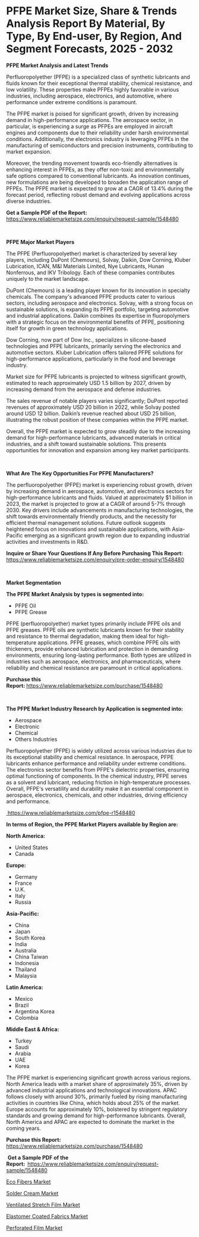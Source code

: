 <p><h1>PFPE Market Size, Share & Trends Analysis Report By Material, By Type, By End-user, By Region, And Segment Forecasts, 2025 - 2032</h1></p><p><strong>PFPE Market Analysis and Latest Trends</strong></p>
<p><p>Perfluoropolyether (PFPE) is a specialized class of synthetic lubricants and fluids known for their exceptional thermal stability, chemical resistance, and low volatility. These properties make PFPEs highly favorable in various industries, including aerospace, electronics, and automotive, where performance under extreme conditions is paramount.</p><p>The PFPE market is poised for significant growth, driven by increasing demand in high-performance applications. The aerospace sector, in particular, is experiencing a surge as PFPEs are employed in aircraft engines and components due to their reliability under harsh environmental conditions. Additionally, the electronics industry is leveraging PFPEs in the manufacturing of semiconductors and precision instruments, contributing to market expansion.</p><p>Moreover, the trending movement towards eco-friendly alternatives is enhancing interest in PFPEs, as they offer non-toxic and environmentally safe options compared to conventional lubricants. As innovation continues, new formulations are being developed to broaden the application range of PFPEs. The PFPE market is expected to grow at a CAGR of 13.4% during the forecast period, reflecting robust demand and evolving applications across diverse industries.</p></p>
<p><strong>Get a Sample PDF of the Report:&nbsp;</strong> <a href="https://www.reliablemarketsize.com/enquiry/request-sample/1548480?utm_campaign=1143&utm_medium=2&utm_source=Github&utm_content=ia&utm_term=01042025&utm_id=pfpe">https://www.reliablemarketsize.com/enquiry/request-sample/1548480</a></p>
<p>&nbsp;</p>
<p><strong>PFPE Major Market Players</strong></p>
<p><p>The PFPE (Perfluoropolyether) market is characterized by several key players, including DuPont (Chemours), Solvay, Daikin, Dow Corning, Kluber Lubrication, ICAN, M&I Materials Limited, Nye Lubricants, Hunan Nonferrous, and IKV Tribology. Each of these companies contributes uniquely to the market landscape.</p><p>DuPont (Chemours) is a leading player known for its innovation in specialty chemicals. The company's advanced PFPE products cater to various sectors, including aerospace and electronics. Solvay, with a strong focus on sustainable solutions, is expanding its PFPE portfolio, targeting automotive and industrial applications. Daikin combines its expertise in fluoropolymers with a strategic focus on the environmental benefits of PFPE, positioning itself for growth in green technology applications.</p><p>Dow Corning, now part of Dow Inc., specializes in silicone-based technologies and PFPE lubricants, primarily serving the electronics and automotive sectors. Kluber Lubrication offers tailored PFPE solutions for high-performance applications, particularly in the food and beverage industry. </p><p>Market size for PFPE lubricants is projected to witness significant growth, estimated to reach approximately USD 1.5 billion by 2027, driven by increasing demand from the aerospace and defense industries.</p><p>The sales revenue of notable players varies significantly; DuPont reported revenues of approximately USD 20 billion in 2022, while Solvay posted around USD 12 billion. Daikin’s revenue reached about USD 25 billion, illustrating the robust position of these companies within the PFPE market. </p><p>Overall, the PFPE market is expected to grow steadily due to the increasing demand for high-performance lubricants, advanced materials in critical industries, and a shift toward sustainable solutions. This presents opportunities for innovation and expansion among key market participants.</p></p>
<p>&nbsp;</p>
<p><strong>What Are The Key Opportunities For PFPE Manufacturers?</strong></p>
<p><p>The perfluoropolyether (PFPE) market is experiencing robust growth, driven by increasing demand in aerospace, automotive, and electronics sectors for high-performance lubricants and fluids. Valued at approximately $1 billion in 2023, the market is projected to grow at a CAGR of around 5-7% through 2030. Key drivers include advancements in manufacturing technologies, the shift towards environmentally friendly products, and the necessity for efficient thermal management solutions. Future outlook suggests heightened focus on innovations and sustainable applications, with Asia-Pacific emerging as a significant growth region due to expanding industrial activities and investments in R&D.</p></p>
<p><strong>Inquire or Share Your Questions If Any Before Purchasing This Report:</strong> <a href="https://www.reliablemarketsize.com/enquiry/pre-order-enquiry/1548480?utm_campaign=1143&utm_medium=2&utm_source=Github&utm_content=ia&utm_term=01042025&utm_id=pfpe">https://www.reliablemarketsize.com/enquiry/pre-order-enquiry/1548480</a></p>
<p>&nbsp;</p>
<p><strong>Market Segmentation</strong></p>
<p><strong>The PFPE Market Analysis by types is segmented into:</strong></p>
<p><ul><li>PFPE Oil</li><li>PFPE Grease</li></ul></p>
<p><p>PFPE (perfluoropolyether) market types primarily include PFPE oils and PFPE greases. PFPE oils are synthetic lubricants known for their stability and resistance to thermal degradation, making them ideal for high-temperature applications. PFPE greases, which combine PFPE oils with thickeners, provide enhanced lubrication and protection in demanding environments, ensuring long-lasting performance. Both types are utilized in industries such as aerospace, electronics, and pharmaceuticals, where reliability and chemical resistance are paramount in critical applications.</p></p>
<p><strong>Purchase this Report:&nbsp;</strong><a href="https://www.reliablemarketsize.com/purchase/1548480?utm_campaign=1143&utm_medium=2&utm_source=Github&utm_content=ia&utm_term=01042025&utm_id=pfpe">https://www.reliablemarketsize.com/purchase/1548480</a></p>
<p>&nbsp;</p>
<p><strong>The PFPE Market Industry Research by Application is segmented into:</strong></p>
<p><ul><li>Aerospace</li><li>Electronic</li><li>Chemical</li><li>Others Industries</li></ul></p>
<p><p>Perfluoropolyether (PFPE) is widely utilized across various industries due to its exceptional stability and chemical resistance. In aerospace, PFPE lubricants enhance performance and reliability under extreme conditions. The electronics sector benefits from PFPE's dielectric properties, ensuring optimal functioning of components. In the chemical industry, PFPE serves as a solvent and lubricant, reducing friction in high-temperature processes. Overall, PFPE's versatility and durability make it an essential component in aerospace, electronics, chemicals, and other industries, driving efficiency and performance.</p></p>
<p><a href="https://www.reliablemarketsize.com/pfpe-r1548480?utm_campaign=1143&utm_medium=2&utm_source=Github&utm_content=ia&utm_term=01042025&utm_id=pfpe">&nbsp;https://www.reliablemarketsize.com/pfpe-r1548480</a></p>
<p><strong>In terms of Region, the PFPE Market Players available by Region are:</strong></p>
<p>
    <p> <strong> North America: </strong>
        <ul>
            <li>United States</li>
            <li>Canada</li>
        </ul>
        </p> 
    <p> <strong> Europe: </strong>
        <ul>
            <li>Germany</li>
            <li>France</li>
            <li>U.K.</li>
            <li>Italy</li>
            <li>Russia</li>
        </ul>
        </p> 
    <p> <strong> Asia-Pacific: </strong>
        <ul>
            <li>China</li>
            <li>Japan</li>
            <li>South Korea</li>
            <li>India</li>
            <li>Australia</li>
            <li>China Taiwan</li>
            <li>Indonesia</li>
            <li>Thailand</li>
            <li>Malaysia</li>
        </ul>
        </p> 
    <p> <strong> Latin America: </strong>
        <ul>
            <li>Mexico</li>
            <li>Brazil</li>
            <li>Argentina Korea</li>
            <li>Colombia</li>
        </ul>
        </p> 
    <p> <strong> Middle East & Africa: </strong>
        <ul>
            <li>Turkey</li>
            <li>Saudi</li>
            <li>Arabia</li>
            <li>UAE</li>
            <li>Korea</li>
        </ul>
    </p>
    </p>
<p><p>The PFPE market is experiencing significant growth across various regions. North America leads with a market share of approximately 35%, driven by advanced industrial applications and technological innovations. APAC follows closely with around 30%, primarily fueled by rising manufacturing activities in countries like China, which holds about 25% of the market. Europe accounts for approximately 10%, bolstered by stringent regulatory standards and growing demand for high-performance lubricants. Overall, North America and APAC are expected to dominate the market in the coming years.</p></p>
<p><strong>Purchase this Report: </strong><a href="https://www.reliablemarketsize.com/purchase/1548480?utm_campaign=1143&utm_medium=2&utm_source=Github&utm_content=ia&utm_term=01042025&utm_id=pfpe">https://www.reliablemarketsize.com/purchase/1548480</a></p>
<p>&nbsp;<strong>Get a Sample PDF of the Report:&nbsp;&nbsp;</strong><a href="https://www.reliablemarketsize.com/enquiry/request-sample/1548480?utm_campaign=1143&utm_medium=2&utm_source=Github&utm_content=ia&utm_term=01042025&utm_id=pfpe">https://www.reliablemarketsize.com/enquiry/request-sample/1548480</a></p>
<p><strong></strong></p>
<p><p><a href="https://github.com/nacarnzina/Market-Research-Report-List-1/blob/main/eco-fibers-market.md?utm_campaign=1143&utm_medium=2&utm_source=Github&utm_content=ia&utm_term=01042025&utm_id=pfpe">Eco Fibers Market</a></p><p><a href="https://github.com/kaidaloeckf7/Market-Research-Report-List-1/blob/main/solder-cream-market.md?utm_campaign=1143&utm_medium=2&utm_source=Github&utm_content=ia&utm_term=01042025&utm_id=pfpe">Solder Cream Market</a></p><p><a href="https://github.com/theyasnare5w/Market-Research-Report-List-1/blob/main/ventilated-stretch-film-market.md?utm_campaign=1143&utm_medium=2&utm_source=Github&utm_content=ia&utm_term=01042025&utm_id=pfpe">Ventilated Stretch Film Market</a></p><p><a href="https://github.com/giulyankela/Market-Research-Report-List-1/blob/main/elastomer-coated-fabrics-market.md?utm_campaign=1143&utm_medium=2&utm_source=Github&utm_content=ia&utm_term=01042025&utm_id=pfpe">Elastomer Coated Fabrics Market</a></p><p><a href="https://github.com/arifasabeygb/Market-Research-Report-List-1/blob/main/perforated-film-market.md?utm_campaign=1143&utm_medium=2&utm_source=Github&utm_content=ia&utm_term=01042025&utm_id=pfpe">Perforated Film Market</a></p></p>
